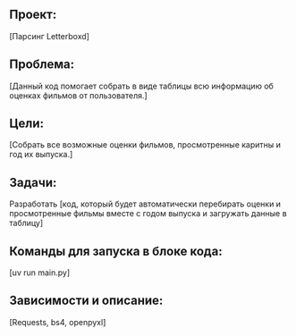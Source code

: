 ## Проект:
[Парсинг Letterboxd]

## Проблема:
[Данный код помогает собрать в виде таблицы всю информацию об оценках фильмов от пользователя.]

## Цели:
[Собрать все возможные оценки фильмов, просмотренные каритны и год их выпуска.]

## Задачи:
Разработать [код, который будет автоматически перебирать оценки и просмотренные фильмы вместе с годом выпуска и загружать данные в таблицу]

## Команды для запуска в блоке кода:
[uv run main.py]

## Зависимости и описание:
[Requests, bs4, openpyxl]

